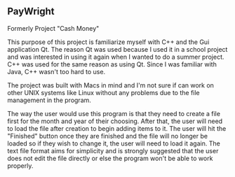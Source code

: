 PayWright
---
Formerly Project "Cash Money"

This purpose of this project is familiarize myself with C++ and the Gui application Qt. The reason Qt was used because I
used it in a school project and was interested in using it again when I wanted to do a summer project. C++ was used
for the same reason as using Qt. Since I was familiar with Java, C++ wasn't too hard to use.

The project was built with Macs in mind and I'm not sure if can work on other UNIX systems like Linux without any problems due to the file management in the program.

The way the user would use this program is that they need to create a file first for the month and year of their choosing. After
that, the user will need to load the file after creation to begin adding items to it. The user will hit the "Finished" button once they are 
finished and the file will no longer be loaded so if they wish to change it, the user will need to load it again. The text
file format aims for simplicity and is strongly suggested that the user does not edit the file directly or else the program won't be able to work properly.
